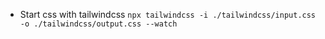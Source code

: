 * Start css with tailwindcss
  `npx tailwindcss -i ./tailwindcss/input.css -o ./tailwindcss/output.css --watch`